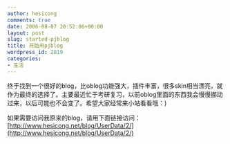 ```yaml
---
author: hesicong
comments: true
date: 2006-08-07 20:52:06+00:00
layout: post
slug: started-pjblog
title: 开始用pjblog
wordpress_id: 2819
categories:
- 生活
---
```



终于找到一个很好的blog，比oblog功能强大，插件丰富，很多skin相当漂亮，就作为最终的选择了。主要最近忙于考研复习，以前oblog里面的东西我会慢慢挪动过来，以后可能也不会变了。希望大家经常来小站看看哦：)

如果需要访问我原来的blog，请用下面链接访问：
[http://www.hesicong.net/blog/UserData/2/](http://www.hesicong.net/blog/UserData/2/)
